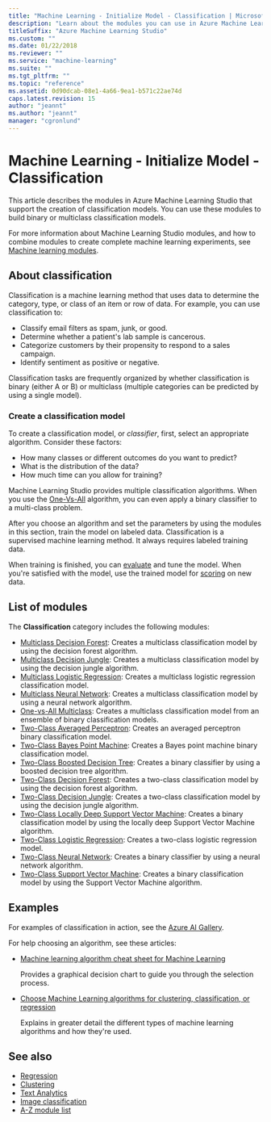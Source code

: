 ```yaml
---
title: "Machine Learning - Initialize Model - Classification | Microsoft Docs"
description: "Learn about the modules you can use in Azure Machine Learning Studio to create binary or multiclass classification models."
titleSuffix: "Azure Machine Learning Studio"
ms.custom: ""
ms.date: 01/22/2018
ms.reviewer: ""
ms.service: "machine-learning"
ms.suite: ""
ms.tgt_pltfrm: ""
ms.topic: "reference"
ms.assetid: 0d90dcab-08e1-4a66-9ea1-b571c22ae74d
caps.latest.revision: 15
author: "jeannt"
ms.author: "jeannt"
manager: "cgronlund"
---
```

# Machine Learning - Initialize Model - Classification

This article describes the modules in Azure Machine Learning Studio that support the creation of classification models. You can use these modules to build binary or multiclass classification models.

For more information about Machine Learning Studio modules, and how to combine modules to create complete machine learning experiments, see [Machine learning modules](machine-learning-modules.md).

## About classification

Classification is a machine learning method that uses data to determine the category, type, or class of an item or row of data. For example, you can use classification to:

- Classify email filters as spam, junk, or good.
- Determine whether a patient's lab sample is cancerous.
- Categorize customers by their propensity to respond to a sales campaign.
- Identify sentiment as positive or negative.

Classification tasks are frequently organized by whether classification is binary (either A or B) or multiclass (multiple categories can be predicted by using a single model).

### Create a classification model

To create a classification model, or *classifier*, first, select an appropriate algorithm. Consider these factors:

- How many classes or different outcomes do you want to predict?
- What is the distribution of the data?
- How much time can you allow for training?

Machine Learning Studio provides multiple classification algorithms. When you use the [One-Vs-All](one-vs-all-multiclass.md) algorithm, you can even apply a binary classifier to a multi-class problem.

After you choose an algorithm and set the parameters by using the modules in this section, train the model on labeled data. Classification is a supervised machine learning method. It always requires labeled training data.

When training is finished, you can [evaluate](machine-learning-evaluate.md) and tune the model. When you're satisfied with the model, use the trained model for [scoring](machine-learning-score.md) on new data.

##  List of modules

The **Classification** category includes the following modules:

- [Multiclass Decision Forest](multiclass-decision-forest.md): Creates a multiclass classification model by using the decision forest algorithm.
- [Multiclass Decision Jungle](multiclass-decision-jungle.md): Creates a multiclass classification model by using the decision jungle algorithm.
- [Multiclass Logistic Regression](multiclass-logistic-regression.md): Creates a multiclass logistic regression classification model.
- [Multiclass Neural Network](multiclass-neural-network.md): Creates a multiclass classification model by using a neural network algorithm.
- [One-vs-All Multiclass](one-vs-all-multiclass.md): Creates a multiclass classification model from an ensemble of binary classification models.
- [Two-Class Averaged Perceptron](two-class-averaged-perceptron.md): Creates an averaged perceptron binary classification model.
- [Two-Class Bayes Point Machine](two-class-bayes-point-machine.md): Creates a Bayes point machine binary classification model.
- [Two-Class Boosted Decision Tree](two-class-boosted-decision-tree.md): Creates a binary classifier by using a boosted decision tree algorithm.
- [Two-Class Decision Forest](two-class-decision-forest.md): Creates a two-class classification model by using the decision forest algorithm.
- [Two-Class Decision Jungle](two-class-decision-jungle.md): Creates a two-class classification model by using the decision jungle algorithm.
- [Two-Class Locally Deep Support Vector Machine](two-class-locally-deep-support-vector-machine.md): Creates a binary classification model by using the locally deep Support Vector Machine algorithm.
- [Two-Class Logistic Regression](two-class-logistic-regression.md): Creates a two-class logistic regression model.
- [Two-Class Neural Network](two-class-neural-network.md): Creates a binary classifier by using a neural network algorithm.
- [Two-Class Support Vector Machine](two-class-support-vector-machine.md): Creates a binary classification model by using the Support Vector Machine algorithm.

## Examples

For examples of classification in action, see the [Azure AI Gallery](https://gallery.cortanaintelligence.com/).

For help choosing an algorithm, see these articles:

- [Machine learning algorithm cheat sheet for Machine Learning](https://docs.microsoft.com/azure/machine-learning/studio/algorithm-cheat-sheet)
  
    Provides a graphical decision chart to guide you through the selection process.
  
- [Choose Machine Learning algorithms for clustering, classification, or regression](https://docs.microsoft.com/azure/machine-learning/studio/algorithm-choice)
  
    Explains in greater detail the different types of machine learning algorithms and how they're used.

## See also

- [Regression](machine-learning-initialize-model-regression.md)
- [Clustering](machine-learning-initialize-model-clustering.md)
- [Text Analytics](text-analytics.md)
- [Image classification](opencv-library-modules.md)
- [A-Z module list](a-z-module-list.md)